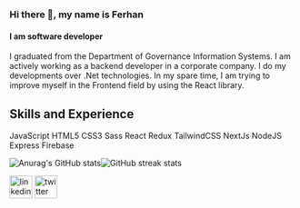 ### Hi there 👋, my name is Ferhan
#### I am software developer

I graduated from the Department of Governance Information Systems. I am actively working as a backend developer in a corporate company. I do my developments over .Net technologies. In my spare time, I am trying to improve myself in the Frontend field by using the React library.

## Skills and Experience

JavaScript HTML5 CSS3 Sass React Redux TailwindCSS NextJs NodeJS Express Firebase



![Anurag's GitHub stats](https://github-readme-stats.vercel.app/api?username=ferhanabaci&show_icons=true&theme=radical)![GitHub streak stats](https://streak-stats.demolab.com/?user=ferhanabaci)  

[<img src='https://cdn.jsdelivr.net/npm/simple-icons@3.0.1/icons/linkedin.svg' alt='linkedin' height='40'>](https://www.linkedin.com/in/https://www.linkedin.com/in/ferhan-abac%C4%B1-36a107199//)  [<img src='https://cdn.jsdelivr.net/npm/simple-icons@3.0.1/icons/twitter.svg' alt='twitter' height='40'>](https://twitter.com/https://twitter.com/ferhanabacii)  






